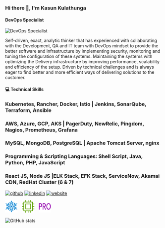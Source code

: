 ### Hi there 👋, I'm Kasun Kulathunga
#### DevOps Specialist
![DevOps Specialist](https://ibagroupit.com/wp-content/uploads/2020/05/banner_1300-357_devops.png)

Self-driven, exact, analytic thinker that has experienced with collaborating with the Development, QA and IT team with DevOps mindset to provide the better software and infrastructure by implementing security, monitoring and tuning the configuration of these systems. Maintaining the systems with optimizing the Delivery infrastructure by improving performance, scalability and efficiency of the setup. Driven by technical challenges and is always eager to find better and more efficient ways of delivering solutions to the customer.

#### 💻 Technical Skills

### Kubernetes, Rancher, Docker, Istio | Jenkins, SonarQube, Terraform, Ansible
### AWS, Azure, GCP, AKS | PagerDuty, NewRelic, Pingdom, Nagios, Prometheus, Grafana
### MySQL, MongoDB, PostgreSQL | Apache Tomcat Server, nginx
### Programming & Scripting Languages: Shell Script, Java, Python, PHP, JavaScript
### React JS, Node JS |ELK Stack, EFK Stack, ServiceNow, Akamai CDN, RedHat Cluster (6 & 7)



[<img src='https://cdn.jsdelivr.net/npm/simple-icons@3.0.1/icons/github.svg' alt='github' height='40'>](https://github.com/KasunKulathunga)  [<img src='https://cdn.jsdelivr.net/npm/simple-icons@3.0.1/icons/linkedin.svg' alt='linkedin' height='40'>](https://www.linkedin.com/in/kasun-kulathunga-206b2b99/)  [<img src='https://cdn.jsdelivr.net/npm/simple-icons@3.0.1/icons/icloud.svg' alt='website' height='40'>](https://kasunkulathungalk.netlify.app/)  

<a href='https://archiveprogram.github.com/'><img src='https://raw.githubusercontent.com/acervenky/animated-github-badges/master/assets/acbadge.gif' width='40' height='40'></a> <a href='https://docs.github.com/en/developers'><img src='https://raw.githubusercontent.com/acervenky/animated-github-badges/master/assets/devbadge.gif' width='40' height='40'></a> <a href='https://github.com/pricing'><img src='https://raw.githubusercontent.com/acervenky/animated-github-badges/master/assets/pro.gif' width='40' height='40'></a> 

![GitHub stats](https://github-readme-stats.vercel.app/api?username=KasunKulathunga&show_icons=true)  

